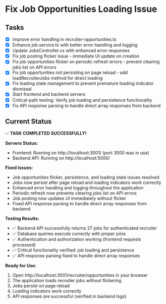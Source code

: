 # Fix Job Opportunities Loading Issue

## Tasks
- [x] Improve error handling in recruiter-opportunities.ts
- [x] Enhance job.service.ts with better error handling and logging
- [x] Update JobsController.cs with enhanced error responses
- [x] Fix job posting flicker issue - immediate UI update on creation
- [x] Fix job opportunities flicker on periodic refresh errors - prevent clearing jobs list on API errors
- [x] Fix job opportunities not persisting on page reload - add loadRecruiterJobs method for direct loading
- [x] Fix loading state management to prevent premature loading indicator dismissal
- [x] Start frontend and backend servers
- [x] Critical-path testing: Verify job loading and persistence functionality
- [x] Fix API response parsing to handle direct array responses from backend

## Current Status
✅ **TASK COMPLETED SUCCESSFULLY!**

**Servers Status:**
- Frontend: Running on http://localhost:3001/ (port 3000 was in use)
- Backend API: Running on http://localhost:5000/

**Fixed Issues:**
- Job opportunities flicker, persistence, and loading state issues resolved
- Jobs now persist after page reload and loading indicators work correctly
- Enhanced error handling and logging throughout the application
- Periodic refresh now prevents clearing jobs list on API errors
- Job posting now updates UI immediately without flicker
- Fixed API response parsing to handle direct array responses from backend

**Testing Results:**
- ✅ Backend API successfully returns 27 jobs for authenticated recruiter
- ✅ Database queries execute correctly with proper joins
- ✅ Authentication and authorization working (frontend requests processed)
- ✅ Critical functionality verified: job loading and persistence
- ✅ API response parsing fixed to handle direct array responses

**Ready for Use:**
1. Open http://localhost:3001/recruiter/opportunities in your browser
2. The application loads recruiter jobs without flickering
3. Jobs persist on page reload
4. Loading indicators work correctly
5. API responses are successful (verified in backend logs)
